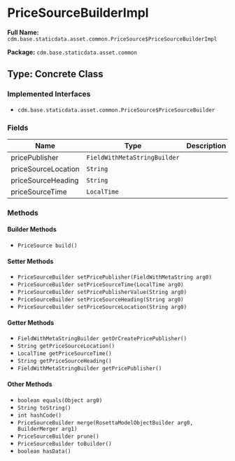# PriceSourceBuilderImpl

**Full Name:** `cdm.base.staticdata.asset.common.PriceSource$PriceSourceBuilderImpl`

**Package:** `cdm.base.staticdata.asset.common`

## Type: Concrete Class

### Implemented Interfaces

- `cdm.base.staticdata.asset.common.PriceSource$PriceSourceBuilder`

### Fields

| Name | Type | Description |
|------|------|-------------|
| pricePublisher | `FieldWithMetaStringBuilder` |  |
| priceSourceLocation | `String` |  |
| priceSourceHeading | `String` |  |
| priceSourceTime | `LocalTime` |  |

### Methods

#### Builder Methods

- `PriceSource build()`

#### Setter Methods

- `PriceSourceBuilder setPricePublisher(FieldWithMetaString arg0)`
- `PriceSourceBuilder setPriceSourceTime(LocalTime arg0)`
- `PriceSourceBuilder setPricePublisherValue(String arg0)`
- `PriceSourceBuilder setPriceSourceHeading(String arg0)`
- `PriceSourceBuilder setPriceSourceLocation(String arg0)`

#### Getter Methods

- `FieldWithMetaStringBuilder getOrCreatePricePublisher()`
- `String getPriceSourceLocation()`
- `LocalTime getPriceSourceTime()`
- `String getPriceSourceHeading()`
- `FieldWithMetaStringBuilder getPricePublisher()`

#### Other Methods

- `boolean equals(Object arg0)`
- `String toString()`
- `int hashCode()`
- `PriceSourceBuilder merge(RosettaModelObjectBuilder arg0, BuilderMerger arg1)`
- `PriceSourceBuilder prune()`
- `PriceSourceBuilder toBuilder()`
- `boolean hasData()`

